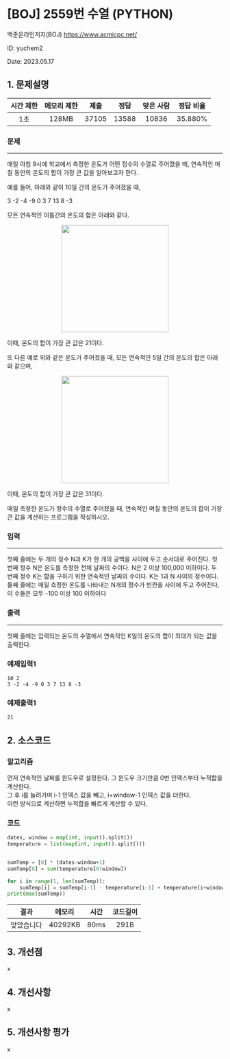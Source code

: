 # [BOJ] 2559번 수열 (PYTHON)
백준온라인저지(BOJ) https://www.acmicpc.net/

ID: yuchem2

Date: 2023.05.17
## 1. 문제설명
| 시간 제한 | 메모리 제한 | 제출  | 정답 | 맞은 사람 | 정답 비율 |
| :---: | :---: | :---: | :---: | :---: | :---: |
|  1초   |  128MB   | 37105 | 13588 | 10836 | 35.880% |

### 문제
---
매일 아침 9시에 학교에서 측정한 온도가 어떤 정수의 수열로 주어졌을 때, 연속적인 며칠 동안의 온도의 합이 가장 큰 값을 알아보고자 한다.

예를 들어, 아래와 같이 10일 간의 온도가 주어졌을 때, 

3 -2 -4 -9 0 3 7 13 8 -3

모든 연속적인 이틀간의 온도의 합은 아래와 같다.
<div align="center">
  <img src="https://github.com/yuchem2/Algorithm/assets/101711808/e0790fc5-da50-48d5-bbba-c31596892d67" width="250">
</div>

이때, 온도의 합이 가장 큰 값은 21이다. 

또 다른 예로 위와 같은 온도가 주어졌을 때, 모든 연속적인 5일 간의 온도의 합은 아래와 같으며, 

<div align="center">
  <img src="https://github.com/yuchem2/Algorithm/assets/101711808/969503f2-07ca-46e9-9bac-0eef3267fa6c" width="250">
</div>

이때, 온도의 합이 가장 큰 값은 31이다.

매일 측정한 온도가 정수의 수열로 주어졌을 때, 연속적인 며칠 동안의 온도의 합이 가장 큰 값을 계산하는 프로그램을 작성하시오. 
### 입력
---
첫째 줄에는 두 개의 정수 N과 K가 한 개의 공백을 사이에 두고 순서대로 주어진다. 첫 번째 정수 N은 온도를 측정한 전체 날짜의 수이다. N은 2 이상 100,000 이하이다. 두 번째 정수 K는 합을 구하기 위한 연속적인 날짜의 수이다. K는 1과 N 사이의 정수이다. 둘째 줄에는 매일 측정한 온도를 나타내는 N개의 정수가 빈칸을 사이에 두고 주어진다. 이 수들은 모두 -100 이상 100 이하이다
### 출력
---
첫째 줄에는 입력되는 온도의 수열에서 연속적인 K일의 온도의 합이 최대가 되는 값을 출력한다.
### 예제입력1
```
10 2
3 -2 -4 -9 0 3 7 13 8 -3
```
### 예제출력1
```
21
```
## 2. 소스코드

### 알고리즘
먼저 연속적인 날짜를 윈도우로 설정한다. 그 윈도우 크기만큼 0번 인덱스부터 누적합을 계산한다.  
그 후 i를 늘려가며 i-1 인덱스 값을 빼고, i+window-1 인덱스 값을 더한다.  
이런 방식으로 계산하면 누적합을 빠르게 계산할 수 있다.  

### 코드
```Python
dates, window = map(int, input().split())
temperature = list(map(int, input().split()))


sumTemp = [0] * (dates-window+1)
sumTemp[0] = sum(temperature[0:window])

for i in range(1, len(sumTemp)):
    sumTemp[i] = sumTemp[i-1] - temperature[i-1] + temperature[i+window-1]
print(max(sumTemp))
```
| 결과 | 메모리 | 시간 | 코드길이 |
|:---:|:-----: | :---: | :----: |
| 맞았습니다 | 40292KB | 80ms | 291B |

## 3. 개선점
x
## 4. 개선사항
x
## 5. 개선사항 평가
x
